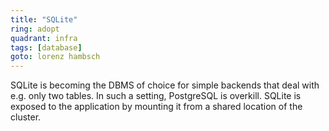 ```yaml
---
title: "SQLite"
ring: adopt
quadrant: infra
tags: [database]
goto: lorenz hambsch
---
```


SQLite is becoming the DBMS of choice for simple backends that deal with e.g. only two tables. In such a setting, PostgreSQL is overkill. SQLite is exposed to the application by mounting it from a shared location of the cluster.
